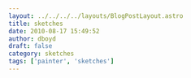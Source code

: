 ```yaml
---
layout: ../../../../layouts/BlogPostLayout.astro
title: sketches
date: 2010-08-17 15:49:52
author: dboyd
draft: false
category: sketches
tags: ['painter', 'sketches']
---
```

<img
srcset="https://img.selfiespirits.com/images/2010/08/purpleHairDude001_480.avif 480w"
sizes="(max-width: 480px) 100vw"
src="https://img.selfiespirits.com/images/2010/08/purpleHairDude001.jpg"
alt=""
/>

<img
src="https://img.selfiespirits.com/images/2010/08/armando001.jpg"
alt=""
/>

<img
srcset="https://img.selfiespirits.com/images/2010/08/barber001_480.avif 480w"
sizes="(max-width: 480px) 100vw"
src="https://img.selfiespirits.com/images/2010/08/barber001.jpg"
alt=""
/>

<img
src="https://img.selfiespirits.com/images/2010/08/captainRed001.jpg"
alt=""
/>

<img
src="https://img.selfiespirits.com/images/2010/08/redAndBrows001.jpg"
alt=""
/>

<img
srcset="https://img.selfiespirits.com/images/2010/08/alicesunwonderlandJoePretty001_480.avif 480w"
sizes="(max-width: 480px) 100vw"
src="https://img.selfiespirits.com/images/2010/08/alicesunwonderlandJoePretty001.jpg"
alt=""
/>